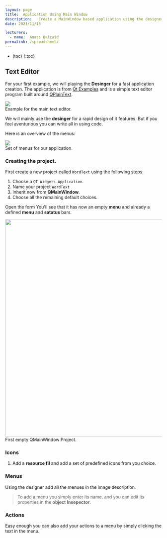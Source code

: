 ```yaml
---
layout: page
title:  Application Using Main Window 
description:   Create a MainWindow based application using the designer.
date: 2021/11/16

lecturers:
  - name:  Anass Belcaid
permalink: /spreadsheet/
---
```





* (toc)
{:toc}

## Text Editor


For your first example, we will playing the **Desinger** for a fast application
creation. The application is from [Qt Examples](https://doc.qt.io/qt-5/qtwidgets-mainwindows-application-example.html) and is a simple text editor program built around [QPlainText](https://doc.qt.io/qt-5/qplaintextedit.html).


<div class="center">
  <img src=" {{ site.url }}{{ site.baseurl }}/homeworks/07_spreadsheet/wordEditor.png">
  <div class="figcaption">
  Example for the main text editor.
  </div>
</div>

We will mainly use the **desinger** for a rapid design of it features. But if
you feel aventurious you can write all in using code.

Here is an overview of the menus:

<div class="center">
  <img src="{{ site.url }}{{ site.baseurl }}/homeworks/07_spreadsheet/application-menus.png">
  <div class="figcaption">
  Set of menus for our application.
  </div>
</div>


### Creating the project.


First create a new project called `WordText` using the following steps:

1. Choose a `QT Widgets Application`.
2. Name your project `WordText`
3. Inherit now from **QMainWindow**.
4. Choose all the remaining default choices.


Open the form You'll see that it has now an empty **menu** and already a defined
**menu** and **satatus** bars.

<div class="center">
  <img src=" {{ site.url }}{{ site.baseurl }}/homeworks/07_spreadsheet/empty_project.png" width="700">
  <div class="figcaption">
  First empty QMainWindow Project.
  </div>
</div>


### Icons


1. Add a **resource fil** and add a set of predefined icons from you choice.

### Menus

Using the designer add all the menues in the image description.

> To add a menu you simply enter its name. and you can edit its properties in
the **object Insepector**.

### Actions

Easy enough you can also add your actions to a menu by simply clicking the text
in the menu.
